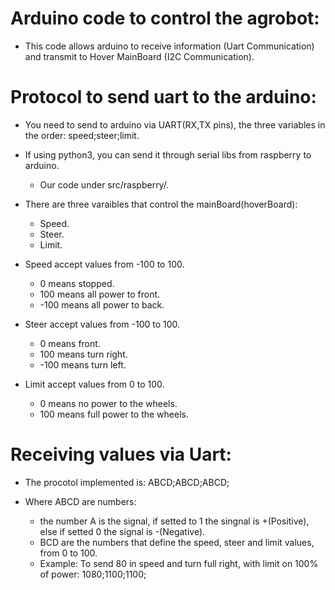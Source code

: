 # Arduino code to control the agrobot:

  * This code allows arduino to receive information (Uart Communication) and transmit to Hover MainBoard (I2C Communication).
  
# Protocol to send uart to the arduino:

 * You need to send to arduino via UART(RX,TX pins), the three variables in the order: speed;steer;limit.
 * If using python3, you can send it through serial libs from raspberry to arduino.
   * Our code under src/raspberry/.

 * There are three varaibles that control the mainBoard(hoverBoard):
     * Speed.
     * Steer.
     * Limit.
     
  * Speed accept values from -100 to 100.
     *    0 means stopped.
     *  100 means all power to front.
     * -100 means all power to back.
  
   * Steer accept values from -100 to 100.
     *    0 means front.
     *  100 means turn right.
     * -100 means turn left.
     
   * Limit accept values from 0 to 100.
     *   0 means no power to the wheels.
     * 100 means full power to the wheels.
 
 # Receiving values via Uart:
  
  * The procotol implemented is: ABCD;ABCD;ABCD;
 
  * Where ABCD are numbers:
    * the number A is the signal, if setted to 1 the singnal is +(Positive), else if setted 0 the signal is -(Negative).
    * BCD are the numbers that define the speed, steer and limit values, from 0 to 100.
    * Example:
         To send 80 in speed and turn full right, with limit on 100% of power: 1080;1100;1100;
